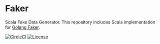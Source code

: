 # Faker

Scala Fake Data Generator. This repository includes Scala implementation for [Golang Faker](https://github.com/stevenchen3/faker).

[![CircleCI](https://circleci.com/gh/stevenchen3/faker.svg?style=svg&circle-token=5b052a25002cef7da5a72d5189c953b9ae1c5358)](https://circleci.com/gh/stevenchen3/faker)
[![License](https://img.shields.io/github/license/mashape/apistatus.svg)](https://github.com/stevenchen3/faker/blob/master/LICENSE)
